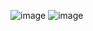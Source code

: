 ![image](https://github.com/user-attachments/assets/d25abc9f-8be2-42d8-8da1-fae7ca4300f8)
![image](https://github.com/user-attachments/assets/efb07bbd-ebd6-477d-bce8-30e9c50c0089)


